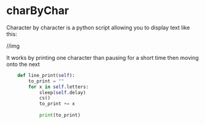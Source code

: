 # charByChar

Character by character is a python script allowing you to display text like this:

//img

It works by printing one character than pausing for a short time then moving onto the next

```python   
    def line_print(self):
        to_print = ""
        for x in self.letters:
            sleep(self.delay)
            cs()
            to_print += x
           
            print(to_print)
```
